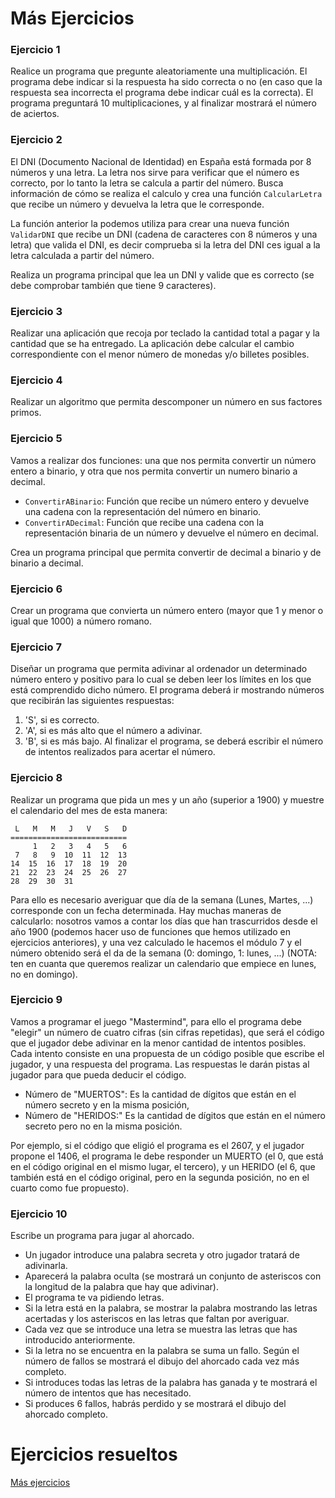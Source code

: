 # Más Ejercicios


### Ejercicio 1

Realice un programa que pregunte aleatoriamente una multiplicación. El programa debe indicar si la respuesta ha sido correcta o no (en caso que la respuesta sea incorrecta el programa debe indicar cuál es la correcta). El programa preguntará 10 multiplicaciones,  y al finalizar mostrará el número de aciertos.

### Ejercicio 2

El DNI (Documento Nacional de Identidad) en España está formada por 8 números y una letra. La letra nos sirve para verificar que el número es correcto, por lo tanto la letra se calcula a partir del número. Busca información de cómo se realiza el calculo y crea una función `CalcularLetra` que recibe un número y devuelva la letra que le corresponde.

La función anterior la podemos utiliza para crear una nueva función `ValidarDNI` que recibe un DNI (cadena de caracteres con 8 números y una letra) que valida el DNI, es decir comprueba si la letra del DNI ces igual a la letra calculada a partir del número.

Realiza un programa principal que lea un DNI y valide que es correcto (se debe comprobar también que tiene 9 caracteres).

### Ejercicio 3

Realizar una aplicación que recoja por teclado la cantidad total a pagar y la cantidad que se ha entregado. La aplicación debe calcular el cambio correspondiente con el menor número de monedas y/o billetes posibles.


### Ejercicio 4

Realizar un algoritmo que permita descomponer un número en sus factores primos.

### Ejercicio 5

Vamos a realizar dos funciones: una que nos permita convertir un número entero a binario, y otra que nos permita convertir un numero binario a decimal.

* `ConvertirABinario`: Función que recibe un número entero y devuelve una cadena con la representación del número en binario.
* `ConvertirADecimal`: Función que recibe una cadena con la representación binaria de un número y devuelve el número en decimal.

Crea un programa principal que permita convertir de decimal a binario y de binario a decimal.

### Ejercicio 6

Crear un programa que convierta un número entero (mayor que 1 y menor o igual que 1000) a número romano.

### Ejercicio 7

Diseñar un programa que permita adivinar al ordenador un determinado número entero y positivo para lo cual se deben leer los límites en los que está comprendido dicho número. El programa deberá ir mostrando números que recibirán las siguientes respuestas:
1. 'S', si es correcto.
2. 'A', si es más alto que el número a adivinar.
3. 'B', si es más bajo.
Al finalizar el programa, se deberá escribir el número de intentos realizados para acertar el número.


### Ejercicio 8
Realizar un programa que pida un mes y un año (superior a 1900) y muestre el calendario del mes de esta manera:
	
	 L   M   M   J   V   S   D
	==========================
	     1   2   3   4   5   6
	 7   8   9  10  11  12  13
	14  15  16  17  18  19  20
	21  22  23  24  25  26  27
	28  29  30  31

Para ello es necesario averiguar que día de la semana (Lunes, Martes, ...) corresponde con un fecha determinada. Hay muchas maneras de calcularlo: nosotros vamos a contar los días que han trascurridos desde el año 1900 (podemos hacer uso de funciones que hemos utilizado en ejercicios anteriores), y una vez calculado le hacemos el módulo  7 y el número obtenido será el da de la semana (0: domingo, 1: lunes, ...) (NOTA: ten en cuanta que queremos realizar un calendario que empiece en lunes, no en domingo).

### Ejercicio 9

Vamos a programar el juego "Mastermind", para ello el programa debe "elegir" un número de cuatro cifras (sin cifras repetidas), que será el código que el jugador debe adivinar en la menor cantidad de intentos posibles. Cada intento consiste en una propuesta de un código posible que escribe el jugador, y una respuesta del programa. Las respuestas le darán pistas al jugador para que pueda deducir el código.

* Número de "MUERTOS": Es la cantidad de dígitos que están en el número secreto y en la misma posición,
* Número de "HERIDOS:" Es la cantidad de dígitos que están en el número secreto pero no en la misma posición.

Por ejemplo, si el código que eligió el programa es el 2607, y el jugador propone el 1406, el programa le debe responder un MUERTO (el 0, que está en el código original en el mismo lugar, el tercero), y un HERIDO (el 6, que también está en el código original, pero en la segunda posición, no en el cuarto como fue propuesto). 

### Ejercicio 10

Escribe un programa para jugar al ahorcado.

* Un jugador introduce una palabra secreta y otro jugador tratará de adivinarla.
* Aparecerá la palabra oculta (se mostrará un conjunto de asteriscos con la longitud de la palabra que hay que adivinar).
* El programa te va pidiendo letras.
* Si la letra está en la palabra, se mostrar la palabra mostrando las letras acertadas y los asteriscos en las letras que faltan por averiguar.
* Cada vez que se introduce una letra se muestra las letras que has introducido anteriormente.
* Si la letra no se encuentra en la palabra se suma un fallo. Según el número de fallos se mostrará el dibujo del ahorcado cada vez más completo. 
* Si introduces todas las letras de la palabra has ganada y te mostrará el número de intentos que has necesitado.
* Si produces 6 fallos, habrás perdido y se mostrará el dibujo del ahorcado completo.

# Ejercicios resueltos

[Más ejercicios](../../ejercicios/mas_ejercicios)
